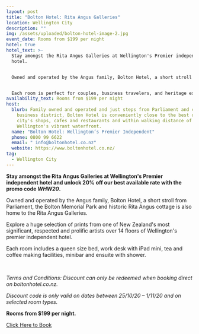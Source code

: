 ```yaml
---
layout: post
title: "Bolton Hotel: Rita Angus Galleries"
location: Wellington City
description: ""
img: /assets/uploaded/bolton-hotel-image-2.jpg
event_date: Rooms from $199 per night
hotel: true
hotel_text: >-
  Stay amongst the Rita Angus Galleries at Wellington's Premier independent
  hotel.  


  Owned and operated by the Angus family, Bolton Hotel, a short stroll from Parliament, the Bolton Memorial Park and historic Rita Angus cottage is also home to the Rita Angus Galleries.


  Each room is perfect for couples, business travelers, and heritage explorers.
availability_text: Rooms from $199 per night
host:
  blurb: Family owned and operated and just steps from Parliament and central
    business district, Bolton Hotel is conveniently close to the best of the
    city's shops, cafes and restaurants and within walking distance of
    Wellington's vibrant waterfront.
  name: "Bolton Hotel: Wellington’s Premier Independent"
  phone: 0800 99 6622
  email: " info@boltonhotel.co.nz"
  website: https://www.boltonhotel.co.nz/
tag:
  - Wellington City
---
```

**Stay amongst the Rita Angus Galleries at Wellington's Premier independent hotel and unlock 20% off our best available rate with the promo code *WHW20*.**

Owned and operated by the Angus family, Bolton Hotel, a short stroll from Parliament, the Bolton Memorial Park and historic Rita Angus cottage is also home to the Rita Angus Galleries.

Explore a huge selection of prints from one of New Zealand's most significant, respected and prolific artists over 14 floors of Wellington's premier independent hotel.

Each room includes a queen size bed, work desk with iPad mini, tea and coffee making facilities, minibar and ensuite with shower.

<br>

*Terms and Conditions: Discount can only be redeemed when booking direct on boltonhotel.co.nz.*

*Discount code is only valid on dates between 25/10/20 – 1/11/20 and on selected room types.*

**Rooms from $199 per night.** 

[Click Here to Book](https://boltonhotel.lpages.co/bolton-hotel-wellington-heritage-week/)